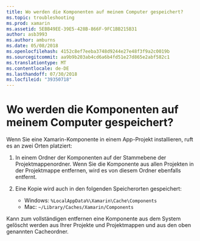 ```yaml
---
title: Wo werden die Komponenten auf meinem Computer gespeichert?
ms.topic: troubleshooting
ms.prod: xamarin
ms.assetid: 5EBB49EE-39E5-428B-866F-9FC1BB215B31
author: asb3993
ms.author: amburns
ms.date: 05/08/2018
ms.openlocfilehash: 4152c8ef7eeba3748d9244e27e48f3f9a2c0019b
ms.sourcegitcommit: aa9b9b203ab4cd6a6b4fd51e27d865e2abf582c1
ms.translationtype: MT
ms.contentlocale: de-DE
ms.lasthandoff: 07/30/2018
ms.locfileid: "39350718"
---
```

# <a name="where-are-the-components-stored-on-my-machine"></a>Wo werden die Komponenten auf meinem Computer gespeichert?

Wenn Sie eine Xamarin-Komponente in einem App-Projekt installieren, ruft es an zwei Orten platziert:

1. In einem Ordner der Komponenten auf der Stammebene der Projektmappenordner. Wenn Sie die Komponente aus allen Projekten in der Projektmappe entfernen, wird es von diesem Ordner ebenfalls entfernt.

2. Eine Kopie wird auch in den folgenden Speicherorten gespeichert:
    - Windows: `%LocalAppData%\Xamarin\Cache\Components`
    - Mac: `~/Library/Caches/Xamarin/Components`

Kann zum vollständigen entfernen eine Komponente aus dem System gelöscht werden aus Ihrer Projekte und Projektmappen und aus den oben genannten Cacheordner.
